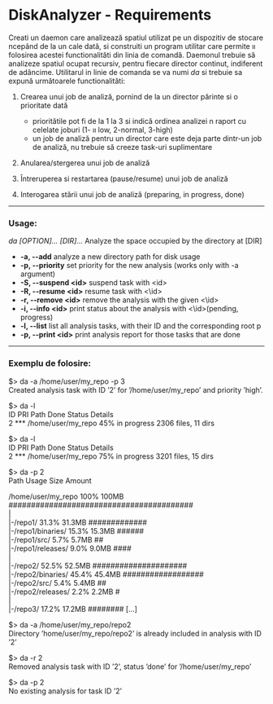 # DiskAnalyzer  - Requirements

Creati un daemon care analizează spatiul utilizat pe un dispozitiv de stocare ncepând de la un cale dată, si construiti un program utilitar care permite ıı folosirea acestei functionalităti din linia de comandă. 
Daemonul trebuie să analizeze spatiul ocupat recursiv, pentru fiecare director continut, indiferent de adâncime. Utilitarul in linie de comanda se va numi *da* si trebuie sa expună următoarele functionalităti: 

1. Crearea unui job de analiză, pornind de la un director părinte si o prioritate dată 
   *  prioritătile pot fi de la 1 la 3 si indică ordinea analizei n raport cu celelate joburi (1- ıı low, 2-normal, 3-high) 
   * un job de analiză pentru un director care este deja parte dintr-un job de analiză, nu trebuie să creeze task-uri suplimentare 

2. Anularea/stergerea unui job de analiză
3.  Întreruperea si restartarea (pause/resume) unui job de analiză 
4.  Interogarea stării unui job de analiză (preparing, in progress, done)

___

### Usage: 
*da [OPTION]... [DIR]...* 
Analyze the space occupied by the directory at [DIR] 

* **-a, --add** analyze a new directory path for disk usage 
* **-p, --priority** set priority for the new analysis (works only with -a argument) 
* **-S, --suspend \<id>** suspend task with \<id>
* **-R, --resume \<id>** resume task with <\id>
* **-r, --remove \<id>** remove the analysis with the given <\id>
*  **-i, --info \<id>** print status about the analysis with <\id>(pending, progress)
* **-l, --list** list all analysis tasks, with their ID and the corresponding root p 
* **-p, --print \<id>** print analysis report for those tasks that are done 

___
### Exemplu de folosire: 

$> da -a /home/user/my_repo -p 3    
Created analysis task with ID ’2’ for ’/home/user/my_repo’ and priority ’high’.    

$> da -l     
ID PRI Path Done Status Details    
2 \*\*\* /home/user/my_repo 45% in progress 2306 files, 11 dirs    

$> da -l    
ID PRI Path Done Status Details    
2 *** /home/user/my_repo 75% in progress 3201 files, 15 dirs    

$> da -p 2    
Path Usage Size Amount    

/home/user/my_repo 100% 100MB #########################################     
|    
|-/repo1/ 31.3% 31.3MB #############    
|-/repo1/binaries/ 15.3% 15.3MB ######        
|-/repo1/src/ 5.7% 5.7MB ##        
|-/repo1/releases/ 9.0% 9.0MB ####      
|       
|-/repo2/ 52.5% 52.5MB #####################            
|-/repo2/binaries/ 45.4% 45.4MB ##################        
|-/repo2/src/ 5.4% 5.4MB ##            
|-/repo2/releases/ 2.2% 2.2MB #           
|         
|-/repo3/ 17.2% 17.2MB ######## […]          

$> da -a /home/user/my_repo/repo2       
Directory ’home/user/my_repo/repo2’ is already included in analysis with ID ’2’        

$> da -r 2      
Removed analysis task with ID ’2’, status ’done’ for ’/home/user/my_repo’              

$> da -p 2              
No existing analysis for task ID ’2’             

